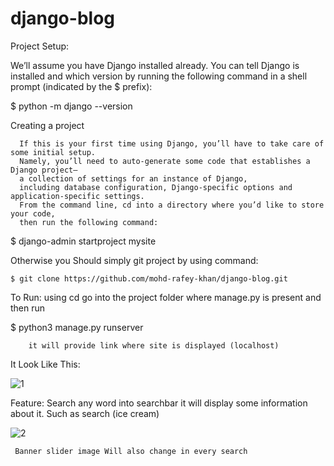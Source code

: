 # django-blog
Project Setup:

  We’ll assume you have Django installed already. You can tell Django is installed and which version by running the following command in a shell prompt (indicated by the $ prefix):
  
  $ python -m django --version
  
Creating a project

      If this is your first time using Django, you’ll have to take care of some initial setup. 
      Namely, you’ll need to auto-generate some code that establishes a Django project– 
      a collection of settings for an instance of Django, 
      including database configuration, Django-specific options and application-specific settings.
      From the command line, cd into a directory where you’d like to store your code, 
      then run the following command:

  $ django-admin startproject mysite
  
  Otherwise you Should simply git project by using command:
   
    $ git clone https://github.com/mohd-rafey-khan/django-blog.git
    
  To Run:
    using cd go into the project folder where manage.py is present and then run
  
   $ python3 manage.py runserver
          
        it will provide link where site is displayed (localhost) 
   
It Look Like This:

![1](https://user-images.githubusercontent.com/63442338/113502499-443e8a80-954a-11eb-829f-114e33492bdd.png)

Feature:
    Search any word into searchbar it will display some information about it. 
    Such as search (ice cream)
    
 ![2](https://user-images.githubusercontent.com/63442338/113502579-ce86ee80-954a-11eb-845f-db5962a9c34e.png)

     Banner slider image Will also change in every search
    
